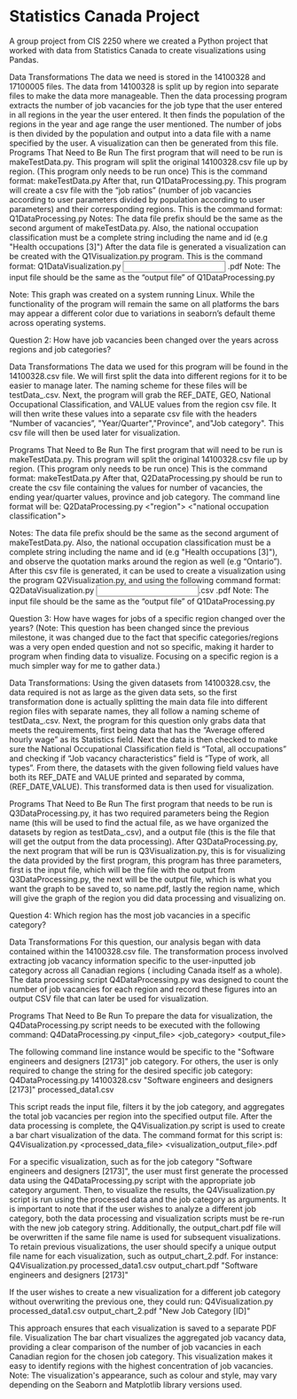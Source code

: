 # Statistics Canada Project
A group project from CIS 2250 where we created a Python project that worked with data from Statistics Canada to create visualizations using Pandas.

Data Transformations
The data we need is stored in the 14100328 and 17100005 files. The data from 14100328 is split up by region into separate files to make the data more manageable. Then the data processing program extracts the number of job vacancies for the job type that the user entered in all regions in the year the user entered. It then finds the population of the regions in the year and age range the user mentioned. The number of jobs is then divided by the population and output into a data file with a name specified by the user. A visualization can then be generated from this file. 
Programs That Need to Be Run
The first program that will need to be run is makeTestData.py. This program will split the original 14100328.csv file up by region. (This program only needs to be run once) This is the command format:
makeTestData.py <job data file name> <prefix of output files>
After that, run Q1DataProcessing.py. This program will create a csv file with the “job ratios” (number of job vacancies according to user parameters divided by population according to user parameters) and their corresponding regions. This is the command format:
Q1DataProcessing.py <data file prefix> <population file> <output file> <national occupation classification> <age range> <year>
Notes: The data file prefix should be the same as the second argument of makeTestData.py. Also, the national occupation classification must be a complete string including the name and id (e.g "Health occupations [3]")
After the data file is generated a visualization can be created with the Q1Visualization.py program. This is the command format:
Q1DataVisualization.py <input file> <output file>.pdf
Note: The input file should be the same as the “output file” of Q1DataProcessing.py


Note: This graph was created on a system running Linux. While the functionality of the program will remain the same on all platforms the bars may appear a different color due to variations in seaborn’s default theme across operating systems.

Question 2: How have job vacancies been changed over the years across regions and job categories?

Data Transformations
The data we used for this program will be found in the 14100328.csv file. We will first split the data into different regions for it to be easier to manage later. The naming scheme for these files will be testData_<region name>.csv. Next, the program will grab the REF_DATE, GEO, National Occupational Classification, and VALUE values from the region csv file. It will then write these values into a separate csv file with the headers “Number of vacancies”, "Year/Quarter","Province", and"Job category". This csv file will then be used later for visualization.

Programs That Need to Be Run
The first program that will need to be run is makeTestData.py. This program will split the original 14100328.csv file up by region. (This program only needs to be run once) This is the command format:
makeTestData.py <job data file name> <prefix of output files>
After that, Q2DataProcessing.py should be run to create the csv file containing the values for number of vacancies, the ending year/quarter values, province and job category. The command line format will be:
Q2DataProcessing.py <data file prefix> <\"region\"> <\"national occupation classification\"> <end year-quarter> <output file>

Notes: The data file prefix should be the same as the second argument of makeTestData.py. Also, the national occupation classification must be a complete string including the name and id (e.g "Health occupations [3]"), and observe the quotation marks around the region as well (e.g “Ontario”).
After this csv file is generated, it can be used to create a visualization using the program Q2Visualization.py, and using the following command format:
Q2DataVisualization.py <input file>.csv <output file>.pdf
Note: The input file should be the same as the “output file” of Q1DataProcessing.py

Question 3: How have wages for jobs of a specific region changed over the years?
(Note: This question has been changed since the previous milestone, it was changed due to the fact that specific categories/regions was a very open ended question and not so specific, making it harder to program when finding data to visualize. Focusing on a specific region is a much simpler way for me to gather data.)

Data Transformations:
Using the given datasets from 14100328.csv, the data required is not as large as the given data sets, so the first transformation done is actually splitting the main data file into different region files with separate names, they all follow a naming scheme of testData_<region name>.csv. Next, the program for this question only grabs data that meets the requirements, first being data that has the “Average offered hourly wage” as its Statistics field. Next the data is then checked to make sure the National Occupational Classification field is “Total, all occupations” and checking if “Job vacancy characteristics” field is “Type of work, all types”. From there, the datasets with the given following field values have both its REF_DATE and VALUE printed and separated by comma, (REF_DATE,VALUE). This transformed data is then used for visualization.

Programs That Need to Be Run
The first program that needs to be run is Q3DataProcessing.py, it has two required parameters being the Region name (this will be used to find the actual file, as we have organized the datasets by region as testData_<Region name>.csv), and a output file (this is the file that will get the output from the data processing).
After Q3DataProcessing.py, the next program that will be run is Q3Visualization.py, this is for visualizing the data provided by the first program, this program has three parameters, first is the input file, which will be the file with the output from Q3DataProcessing.py, the next will be the output file, which is what you want the graph to be saved to, so name.pdf, lastly the region name, which will give the graph of the region you did data processing and visualizing on.


Question 4: Which region has the most job vacancies in a specific category?

Data Transformations
For this question, our analysis began with data contained within the 14100328.csv file. The transformation process involved extracting job vacancy information specific to the user-inputted job category across all Canadian regions ( including Canada itself as a whole).  The data processing script Q4DataProcessing.py was designed to count the number of job vacancies for each region and record these figures into an output CSV file that can later be used for visualization.

Programs That Need to Be Run
To prepare the data for visualization, the Q4DataProcessing.py script needs to be executed with the following command:
Q4DataProcessing.py <input_file> <job_category> <output_file>

The following command line instance would be specific to the "Software engineers and designers [2173]" job category. For others, the user is only required to change the string for the desired specific job category:
Q4DataProcessing.py 14100328.csv "Software engineers and designers [2173]" processed_data1.csv 

This script reads the input file, filters it by the job category, and aggregates the total job vacancies per region into the specified output file.
After the data processing is complete, the Q4Visualization.py script is used to create a bar chart visualization of the data. The command format for this script is:
Q4Visualization.py <processed_data_file> <visualization_output_file>.pdf

For a specific visualization, such as for the job category "Software engineers and designers [2173]", the user must first generate the processed data using the Q4DataProcessing.py script with the appropriate job category argument. Then, to visualize the results, the Q4Visualization.py script is run using the processed data and the job category as arguments. It is important to note that if the user wishes to analyze a different job category, both the data processing and visualization scripts must be re-run with the new job category string. Additionally, the output_chart.pdf file will be overwritten if the same file name is used for subsequent visualizations. To retain previous visualizations, the user should specify a unique output file name for each visualization, such as output_chart_2.pdf. For instance:
Q4Visualization.py processed_data1.csv output_chart.pdf "Software engineers and designers [2173]"

If the user wishes to create a new visualization for a different job category without overwriting the previous one, they could run:
Q4Visualization.py processed_data1.csv output_chart_2.pdf "New Job Category [ID]"

This approach ensures that each visualization is saved to a separate PDF file.
Visualization
The bar chart visualizes the aggregated job vacancy data, providing a clear comparison of the number of job vacancies in each Canadian region for the chosen job category. This visualization makes it easy to identify regions with the highest concentration of job vacancies.
Note: The visualization's appearance, such as colour and style, may vary depending on the Seaborn and Matplotlib library versions used.

